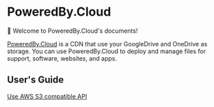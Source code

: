 # PoweredBy.Cloud

👋 Welcome to PoweredBy.Cloud's documents!

[PoweredBy.Cloud](https://poweredby.cloud) is a CDN that use your GoogleDrive and OneDrive as storage.
You can use PoweredBy.Cloud to deploy and manage files for support, software, websites, and apps.

## User's Guide

[Use AWS S3 compatible API](/s3_compatible_api.md)
